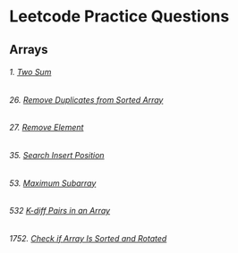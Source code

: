# Leetcode Practice Questions

## Arrays

###### 1. [Two Sum](https://leetcode.com/problems/two-sum/)

###### 26. [Remove Duplicates from Sorted Array](https://leetcode.com/problems/remove-duplicates-from-sorted-array/)

###### 27. [Remove Element](https://leetcode.com/problems/remove-element/)

###### 35. [Search Insert Position](https://leetcode.com/problems/search-insert-position/)

###### 53. [Maximum Subarray](https://leetcode.com/problems/maximum-subarray/)

###### 532 [K-diff Pairs in an Array](https://leetcode.com/problems/k-diff-pairs-in-an-array/)

###### 1752. [Check if Array Is Sorted and Rotated](https://leetcode.com/problems/check-if-array-is-sorted-and-rotated/)
